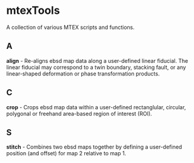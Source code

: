 # mtexTools
A collection of various MTEX scripts and functions.

## A
**align** - Re-aligns ebsd map data along a user-defined linear fiducial. The linear fiducial may correspond to a twin boundary, stacking fault, or any linear-shaped deformation or phase transformation products.


## C
**crop** - Crops ebsd map data within a user-defined rectanglular, circular, polygonal or freehand area-based region of interest (ROI).


## S
**stitch** - Combines two ebsd maps together by defining a user-defined position (and offset) for map 2 relative to map 1.





